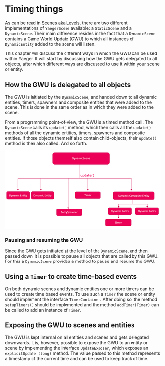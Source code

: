 # Timing things

As can be read in [Scenes aka Levels](scenes.md), there are two different
implementations of `YaegerScene` available: a `StaticScene` and a
`DynamicScene`. Their main difference resides in the fact that a `DynamicScene`
contains a Game World Update (GWU) to which all instances of `DynamicEntity`
added to the scene will listen.

This chapter will discuss the different ways in which the GWU can be used within
Yaeger. It will start by discussing how the GWU gets delegated to all
objects, after which different ways are discussed to use it within your scene or
entity.

## How the GWU is delegated to all objects

The GWU is initiated by the `DynamicScene`, and handed down to all dynamic
entities, timers, spawners and composite entities that were added to the scene.
This is done in the same order as in which they were added to the scene.

From a programming point-of-view, the GWU is a timed method call. The
`DynamicScene` calls its `update()` method, which then calls all the `update()`
methods of all the dynamic entities, timers, spawners and composite entities. If
those objects themself also contain child-objects, their `update()` method is
then also called. And so forth.

![Update Delegation](images/update-delegation.png)

### Pausing and resuming the GWU

Since the GWU gets initiated at the level of the `DynamicScene`, and then
passed down, it is possible to pause all objects that are called by this
GWU. For this a `DynamicScene` provides a method to pause and resume the GWU.

## Using a `Timer` to create time-based events

On both dynamic scenes and dynamic entities one or more timers can be used
to create time based events. To use such a `Timer` the scene or entity
should implement the interface `TimerContainer`. After doing so, the method
`setupTimers()` should be implemented and the method `addTimer(Timer)` can
be called to add an instance of `Timer`.

## Exposing the GWU to scenes and entities

The GWU is kept internal on all entities and scenes and gets delegated
downwards. It is, however, possible to expose the GWU to an entity or scene by
implementing the interface `UpdateExposer`, which exposes an `explicitUpdate
(long)` method. The value passed to this method represents a timestamp
of the current time and can be used to keep track of time.
